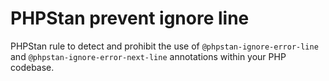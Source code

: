 # PHPStan prevent ignore line

PHPStan rule to detect and prohibit the use of `@phpstan-ignore-error-line` and `@phpstan-ignore-error-next-line` annotations within your PHP codebase.
